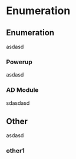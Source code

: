 # Enumeration

## Enumeration

asdasd

### Powerup

asdasd

### AD Module

sdasdasd

## Other

asdasd

### other1
